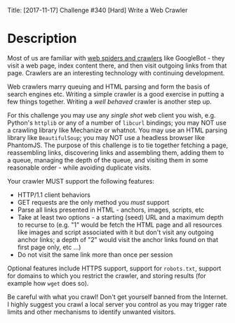 Title: [2017-11-17] Challenge #340 [Hard] Write a Web Crawler

# Description 

Most of us are familiar with [web spiders and crawlers](https://en.wikipedia.org/wiki/Web_crawler) like GoogleBot - they visit a web page, index content there, and then visit outgoing links from that page. Crawlers are an interesting technology with continuing development. 

Web crawlers marry queuing and HTML parsing and form the basis of search engines etc. Writing a simple crawler is a good exercise in putting a few things together. Writing a _well behaved_ crawler is another step up. 

For this challenge you may use any *single shot* web client you wish, e.g. Python's `httplib` or any of a number of `libcurl` bindings; you may NOT use a crawling library like Mechanize or whatnot. You may use an HTML parsing library like `BeautifulSoup`; you may NOT use a headless browser like PhantomJS. The purpose of this challenge is to tie together fetching a page, reassembling links, discovering links and assembling them, adding them to a queue, managing the depth of the queue, and visiting them in some reasonable order - while avoiding duplicate visits. 

Your crawler MUST support the following features:

* HTTP/1.1 client behaviors
* GET requests are the only method you _must_ support
* Parse all links presented in HTML - anchors, images, scripts, etc
* Take at least two options - a starting (seed) URL and a maximum depth to recurse to (e.g. "1" would be fetch the HTML page and all resources like images and script associated with it but don't visit any outgoing anchor links; a depth of "2" would visit the anchor links found on that first page only, etc ...)
* Do not visit the same link more than once per session

Optional features include HTTPS support, support for `robots.txt`, support for domains to which you restrict the crawler, and storing results (for example how `wget` does so). 

Be careful with what you crawl! Don't get yourself banned from the Internet. I highly suggest you crawl a local server you control as you may trigger rate limits and other mechanisms to identify unwanted visitors.